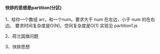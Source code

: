 #### 快排的思想是partition(分区)

1、给你一个数组 arr。和一个num。要求大于 num 在左边，小于 num 的在右边。
	要求时间复杂度是O(N)。空间复杂度是O(1)
	实现见 partition1.js	

2、荷兰国旗问题


3、快排思想




